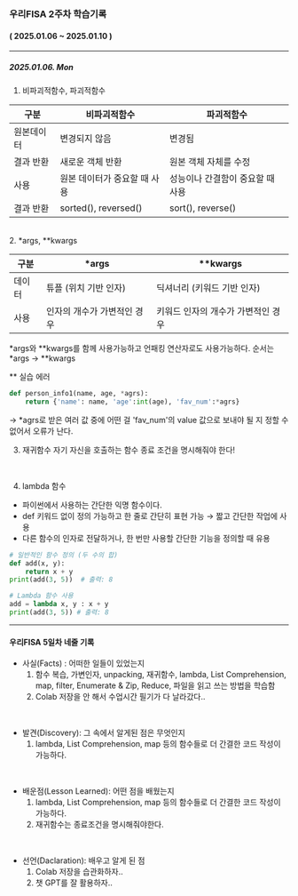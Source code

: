 ### 우리FISA 2주차 학습기록
#### ( 2025.01.06 ~ 2025.01.10 )
***
##### 2025.01.06. Mon
1. 비파괴적함수, 파괴적함수

|  구분  | 비파괴적함수 | 파괴적함수 |
|--------|-------|-------|
|  원본데이터  |  변경되지 않음 | 변경됨|
|  결과 반환  |  새로운 객체 반환 | 원본 객체 자체를 수정|
|  사용  |  원본 데이터가 중요할 때 사용 | 	성능이나 간결함이 중요할 때 사용|
|  결과 반환  |  sorted(), reversed() | sort(), reverse()|

<br>
2. *args, **kwargs

|  구분  | *args | **kwargs |
|--------|-------|-------|
|  데이터  |  튜플 (위치 기반 인자) | 딕셔너리 (키워드 기반 인자)|
|  사용  | 인자의 개수가 가변적인 경우 | 키워드 인자의 개수가 가변적인 경우 |

*args와 **kwargs를 함께 사용가능하고 언패킹 연산자로도 사용가능하다.
순서는 *args → **kwargs

** 실습 에러
``` python
def person_info1(name, age, *agrs):
    return {'name': name, 'age':int(age), 'fav_num':*agrs}
```
→ *agrs로 받은 여러 값 중에 어떤 걸 'fav_num'의 value 값으로 보내야 될 지 정할 수 없어서 오류가 난다.

3. 재귀함수
자기 자신을 호출하는 함수
종료 조건을 명시해줘야 한다!
<br>

4. lambda 함수
- 파이썬에서 사용하는 간단한 익명 함수이다.
- def 키워드 없이 정의 가능하고 한 줄로 간단히 표현 가능 → 짧고 간단한 작업에 사용
- 다른 함수의 인자로 전달하거나, 한 번만 사용할 간단한 기능을 정의할 때 유용

``` python
# 일반적인 함수 정의 (두 수의 합)
def add(x, y):
    return x + y
print(add(3, 5))  # 출력: 8

# Lambda 함수 사용
add = lambda x, y : x + y
print(add(3, 5)) # 출력: 8
```

***
#### 우리FISA 5일차 네줄 기록

- 사실(Facts) : 어떠한 일들이 있었는지
    1. 함수 복습, 가변인자, unpacking, 재귀함수, lambda, List Comprehension, map, filter, Enumerate & Zip, Reduce, 파일을 읽고 쓰는 방법을 학습함
    2. Colab 저장을 안 해서 수업시간 필기가 다 날라갔다..

<br>

- 발견(Discovery): 그 속에서 알게된 점은 무엇인지
    1. lambda, List Comprehension, map 등의 함수들로 더 간결한 코드 작성이 가능하다.

<br>

- 배운점(Lesson Learned): 어떤 점을 배웠는지
    1. lambda, List Comprehension, map 등의 함수들로 더 간결한 코드 작성이 가능하다.
    2. 재귀함수는 종료조건을 명시해줘야한다.
    
<br>

- 선언(Daclaration): 배우고 알게 된 점
    1. Colab 저장을 습관화하자..
    2. 챗 GPT를 잘 활용하자..